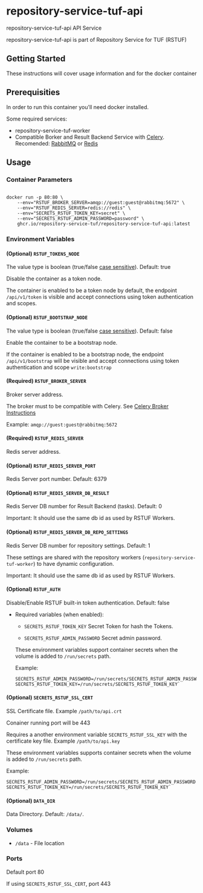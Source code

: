 # repository-service-tuf-api

repository-service-tuf-api API Service

repository-service-tuf-api is part of Repository Service for TUF (RSTUF)

## Getting Started

These instructions will cover usage information and for the docker container

## Prerequisities


In order to run this container you'll need docker installed.

Some required services:

* repository-service-tuf-worker
* Compatible Borker and Result Backend Service with
  [Celery](https://docs.celeryq.dev/en/stable/getting-started/backends-and-brokers/index.html).
  Recomended: [RabbitMQ](https://www.rabbitmq.com) or [Redis](https://redis.com)


## Usage

### Container Parameters

```shell

docker run -p 80:80 \
    --env="RSTUF_BROKER_SERVER=amqp://guest:guest@rabbitmq:5672" \
    --env="RSTUF_REDIS_SERVER=redis://redis" \
    --env="SECRETS_RSTUF_TOKEN_KEY=secret" \
    --env="SECRETS_RSTUF_ADMIN_PASSWORD=password" \
    ghcr.io/repository-service-tuf/repository-service-tuf-api:latest
```


### Environment Variables

#### (Optional) `RSTUF_TOKENS_NODE`

The value type is boolean (true/false [case sensitive](https://www.dynaconf.com/configuration/#available-options)).
Default: true

Disable the container as a token node.

The container is enabled to be a token node by default, the endpoint `/api/v1/token` is visible and accept connections using token authentication and scopes.

#### (Optional) `RSTUF_BOOTSTRAP_NODE`

The value type is boolean (true/false [case sensitive](https://www.dynaconf.com/configuration/#available-options)).
Default: false

Enable the container to be a bootstrap node.

If the container is enabled to be a bootstrap node, the endpoint `/api/v1/bootstrap` will be visible and accept connections using token authentication and scope `write:bootstrap`

#### (Required) `RSTUF_BROKER_SERVER`

Broker server address.

The broker must to be compatible with Celery. See [Celery Broker Instructions](https://docs.celeryq.dev/en/stable/getting-started/backends-and-brokers/index.html#broker-instructions)

Example: `amqp://guest:guest@rabbitmq:5672`

#### (Required) `RSTUF_REDIS_SERVER`

Redis server address.

#### (Optional) `RSTUF_REDIS_SERVER_PORT`

Redis Server port number. Default: 6379

#### (Optional) `RSTUF_REDIS_SERVER_DB_RESULT`

Redis Server DB number for Result Backend (tasks). Default: 0

Important: It should use the same db id as used by RSTUF Workers.

#### (Optional) `RSTUF_REDIS_SERVER_DB_REPO_SETTINGS`

Redis Server DB number for repository settings. Default: 1

These settings are shared with the repository workers
(``repository-service-tuf-worker``) to have dynamic configuration.

Important: It should use the same db id as used by RSTUF Workers.

#### (Optional) `RSTUF_AUTH`

Disable/Enable RSTUF built-in token authentication. Default: false

* Required variables (when enabled):
  - `SECRETS_RSTUF_TOKEN_KEY`
    Secret Token for hash the Tokens.

  - `SECRETS_RSTUF_ADMIN_PASSWORD`
    Secret admin password.

  These environment variables support container secrets when the volume is added
  to `/run/secrets` path.

  Example:
  ```
  SECRETS_RSTUF_ADMIN_PASSWORD=/run/secrets/SECRETS_RSTUF_ADMIN_PASSWORD
  SECRETS_RSTUF_TOKEN_KEY=/run/secrets/SECRETS_RSTUF_TOKEN_KEY`
  ```


#### (Optional) `SECRETS_RSTUF_SSL_CERT`

SSL Certificate file. Example ``/path/to/api.crt``

Conainer running port will be 443

Requires a another environment variable ``SECRETS_RSTUF_SSL_KEY`` with the
certificate key file. Example ``/path/to/api.key``

These environment variables supports container secrets when the volume is added
to `/run/secrets` path.

Example:
```
SECRETS_RSTUF_ADMIN_PASSWORD=/run/secrets/SECRETS_RSTUF_ADMIN_PASSWORD
SECRETS_RSTUF_TOKEN_KEY=/run/secrets/SECRETS_RSTUF_TOKEN_KEY`
```

#### (Optional) `DATA_DIR`

Data Directory. Default: `/data/`.

### Volumes

* `/data` - File location


### Ports

Default port 80

If using ``SECRETS_RSTUF_SSL_CERT``, port 443
